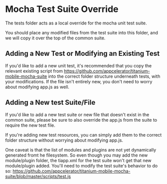 # Mocha Test Suite Override
The tests folder acts as a local override for the mocha unit test suite.

You should place any modified files from the test suite into this folder, and we will copy it over the top of the common suite.

## Adding a New Test or Modifying an Existing Test
If you'd like to add a new unit test, it's recommended that you copy the relevant existing script from  https://github.com/appcelerator/titanium-mobile-mocha-suite into the correct folder structure underneath tests, with your modifications. If the file isn't entirely new, you don't need to worry about modifying app.js as well.

## Adding a New test Suite/File
If you'd like to add a new test suite or new file that doesn't exist in the common suite, please be sure to also override the app.js from the suite to require the new test file.

If you're adding new test resources, you can simply add them to the correct folder structure without worrying about modifying app.js.

One caveat is that the list of modules and plugins are not yet dynamically generated fromt he filesystem. So even though you may add the new module/plugin folder, the tiapp.xml for the test suite won't get that new module/plugin added. You'll need to modify the test suite's behavior to do so: https://github.com/appcelerator/titanium-mobile-mocha-suite/blob/master/scripts/test.js
